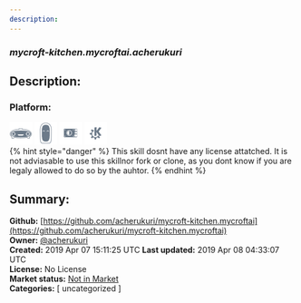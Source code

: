 ```yaml
---
description: 
---
```


### _mycroft-kitchen.mycroftai.acherukuri_  
## Description:  
  
  
### Platform:  
 ![Mark I](../.gitbook/assets/mark-1-icon.png)  ![Mark II](../.gitbook/assets/mark-2-icon.png)  ![Picroft](../.gitbook/assets/picroft-icon.png)  ![plasmoid](../.gitbook/assets/kde.png)   
{% hint style="danger" %}
This skill dosnt have any license attatched. It is not adviasable to use this skillnor fork or clone, as you dont know if you are legaly allowed to do so by the auhtor.
{% endhint %}
  
## Summary:  
**Github:** [https://github.com/acherukuri/mycroft-kitchen.mycroftai](https://github.com/acherukuri/mycroft-kitchen.mycroftai)  
**Owner:** [@acherukuri](https://github.com/acherukuri)  
**Created:** 2019 Apr 07 15:11:25 UTC  **Last updated:** 2019 Apr 08 04:33:07 UTC  
**License:** No License  
**Market status:** [Not in Market](https://market.mycroft.ai/skill/)  
**Categories:** [ uncategorized ]   
